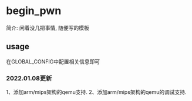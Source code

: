 # begin_pwn
简介: 闲着没几把事情, 随便写的模板
## usage
在GLOBAL_CONFIG中配置相关信息即可

### 2022.01.08更新
1、添加arm/mips架构的qemu支持. 
2、添加arm/mips架构的qemu的调试支持. 
